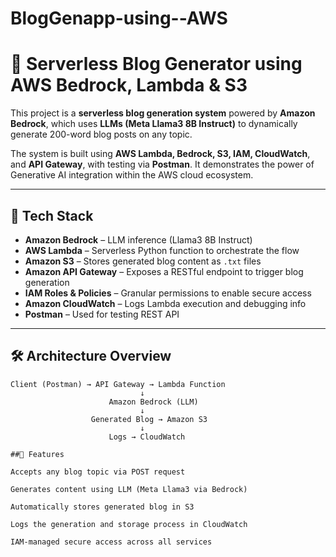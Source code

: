 # BlogGenapp-using--AWS
# 📝 Serverless Blog Generator using AWS Bedrock, Lambda & S3

This project is a **serverless blog generation system** powered by **Amazon Bedrock**, which uses **LLMs (Meta Llama3 8B Instruct)** to dynamically generate 200-word blog posts on any topic.

The system is built using **AWS Lambda, Bedrock, S3, IAM, CloudWatch**, and **API Gateway**, with testing via **Postman**. It demonstrates the power of Generative AI integration within the AWS cloud ecosystem.

---

## 🚀 Tech Stack

- **Amazon Bedrock** – LLM inference (Llama3 8B Instruct)
- **AWS Lambda** – Serverless Python function to orchestrate the flow
- **Amazon S3** – Stores generated blog content as `.txt` files
- **Amazon API Gateway** – Exposes a RESTful endpoint to trigger blog generation
- **IAM Roles & Policies** – Granular permissions to enable secure access
- **Amazon CloudWatch** – Logs Lambda execution and debugging info
- **Postman** – Used for testing REST API

---

## 🛠️ Architecture Overview

```text
Client (Postman) → API Gateway → Lambda Function
                             ↓
                      Amazon Bedrock (LLM)
                             ↓
                  Generated Blog → Amazon S3
                             ↓
                      Logs → CloudWatch

##📆 Features

Accepts any blog topic via POST request

Generates content using LLM (Meta Llama3 via Bedrock)

Automatically stores generated blog in S3

Logs the generation and storage process in CloudWatch

IAM-managed secure access across all services
